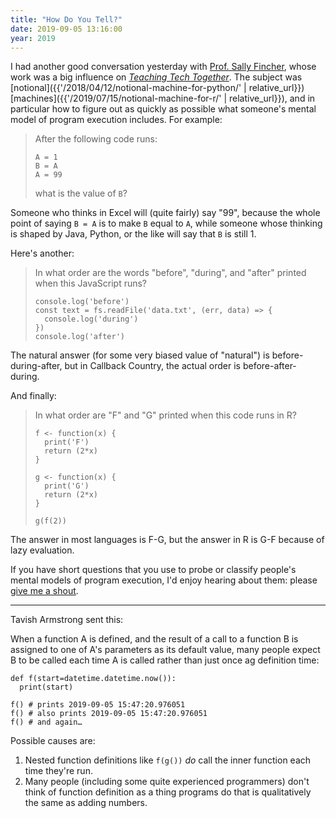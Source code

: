 ```yaml
---
title: "How Do You Tell?"
date: 2019-09-05 13:16:00
year: 2019
---
```


I had another good conversation yesterday with [Prof. Sally Fincher](https://www.cs.kent.ac.uk/people/staff/saf/),
whose work was a big influence on [*Teaching Tech Together*](http://teachtogether.tech).
The subject was
[notional]({{'/2018/04/12/notional-machine-for-python/' | relative_url}})
[machines]({{'/2019/07/15/notional-machine-for-r/' | relative_url}}),
and in particular how to figure out as quickly as possible what someone's mental model of program execution includes.
For example:

> After the following code runs:
>
> ```
> A = 1
> B = A
> A = 99
> ```
>
> what is the value of `B`?

Someone who thinks in Excel will (quite fairly) say "99",
because the whole point of saying `B = A` is to make `B` equal to `A`,
while someone whose thinking is shaped by Java, Python, or the like will say that `B` is still 1.

Here's another:

> In what order are the words "before", "during", and "after" printed when this JavaScript runs?
>
> ```
> console.log('before')
> const text = fs.readFile('data.txt', (err, data) => {
>   console.log('during')
> })
> console.log('after')
> ```

The natural answer (for some very biased value of "natural") is before-during-after,
but in Callback Country,
the actual order is before-after-during.

And finally:

> In what order are "F" and "G" printed when this code runs in R?
>
> ```
> f <- function(x) {
>   print('F')
>   return (2*x)
> }
>
> g <- function(x) {
>   print('G')
>   return (2*x)
> }
>
> g(f(2))
> ```

The answer in most languages is F-G,
but the answer in R is G-F because of lazy evaluation.

If you have short questions that you use to probe or classify people's mental models of program execution,
I'd enjoy hearing about them:
please [give me a shout](mailto:{{site.author.email}}).

---

Tavish Armstrong sent this:

When a function A is defined,
and the result of a call to a function B is assigned to one of A's parameters as its default value,
many people expect B to be called each time A is called
rather than just once ag definition time:

```
def f(start=datetime.datetime.now()):
  print(start)

f() # prints 2019-09-05 15:47:20.976051
f() # also prints 2019-09-05 15:47:20.976051
f() # and again…
```

Possible causes are:

1.  Nested function definitions like `f(g())` *do* call the inner function each time they're run.
2.  Many people (including some quite experienced programmers)
    don't think of function definition as a thing programs do
    that is qualitatively the same as adding numbers.

